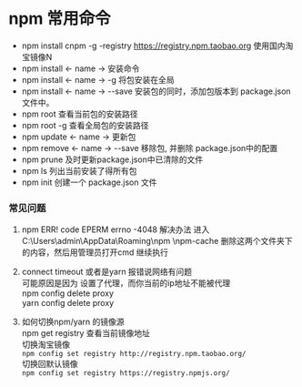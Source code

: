 # npm 常用命令 

- npm install cnpm -g -registry https://registry.npm.taobao.org 使用国内淘宝镜像N
- npm install <- name ->  安装命令 
- npm install <- name -> -g 将包安装在全局
- npm install <- name -> --save 安装包的同时，添加包版本到 package.json 文件中。
- npm root 查看当前包的安装路径
- npm root -g 查看全局包的安装路径
- npm update <- name -> 更新包
- npm remove <- name -> --save 移除包, 并删除 package.json中的配置
- npm prune 及时更新package.json中已清除的文件 
- npm ls 列出当前安装了得所有包
- npm init 创建一个 package.json 文件


### 常见问题 
1. npm ERR! code EPERM errno -4048 
 解决办法 进入 C:\Users\admin\AppData\Roaming\npm \npm-cache 删除这两个文件夹下的内容，然后用管理员打开cmd 继续执行

2. connect timeout 或者是yarn 报错说网络有问题   
可能原因是因为 设置了代理，而你当前的ip地址不能被代理  
npm config delete proxy  
yarn config delete proxy  

3. 如何切换npm/yarn 的镜像源  
npm get registry   查看当前镜像地址   
切换淘宝镜像  
```npm config set registry http://registry.npm.taobao.org/```   
切换回默认镜像  
```npm config set registry https://registry.npmjs.org/``` 